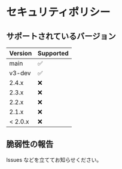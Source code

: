 # セキュリティポリシー

## サポートされているバージョン

| Version | Supported          |
| ------- | ------------------ |
| main    | :white_check_mark: |
| v3-dev  | :white_check_mark: |
| 2.4.x   | :x:                |
| 2.3.x   | :x:                |
| 2.2.x   | :x:                |
| 2.1.x   | :x:                |
| < 2.0.x | :x:                |

## 脆弱性の報告

Issues などを立ててお知らせください。
